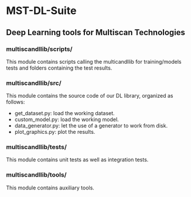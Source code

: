 # MST-DL-Suite
## Deep Learning tools for Multiscan Technologies
### multiscandllib/scripts/
This module contains scripts calling the multicandllib for training/models tests and folders containing the test results.

### multiscandllib/src/
This module contains the source code of our DL library, organized as follows:
- get_dataset.py: load the working dataset.
- custom_model.py: load the working model.
- data_generator.py: let the use of a generator to work from disk.
- plot_graphics.py: plot the results.

### multiscandllib/tests/
This module contains unit tests as well as integration tests.

### multiscandllib/tools/
This module contains auxiliary tools.
